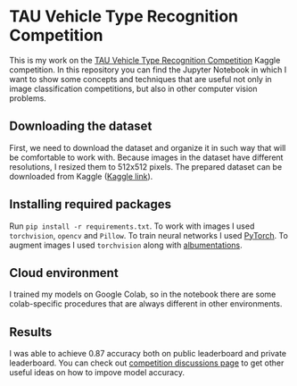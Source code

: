 # TAU Vehicle Type Recognition Competition
This is my work on the [TAU Vehicle Type Recognition Competition](https://www.kaggle.com/c/vehicle/overview) Kaggle competition. In this repository you can find the Jupyter Notebook in which I want to show some concepts and techniques that are useful not only in image classification competitions, but also in other computer vision problems.

## Downloading the dataset
First, we need to download the dataset and organize it in such way that will be comfortable to work with. Because images in the dataset have different resolutions, I resized them to 512x512 pixels. The prepared dataset can be downloaded from Kaggle ([Kaggle link](https://www.kaggle.com/markseliaev/tut-images-512/)).

## Installing required packages
Run `pip install -r requirements.txt`. To work with images I used `torchvision`, `opencv` and `Pillow`. To train neural networks I used [PyTorch](https://github.com/pytorch/pytorch). To augment images I used `torchvision` along with [albumentations](https://github.com/albumentations-team/albumentations).

## Cloud environment
I trained my models on Google Colab, so in the notebook there are some colab-specific procedures that are always different in other environments.

## Results
I was able to achieve 0.87 accuracy both on public leaderboard and private leaderboard. You can check out [competition discussions page](https://www.kaggle.com/c/vehicle/discussion) to get other useful ideas on how to impove model accuracy.